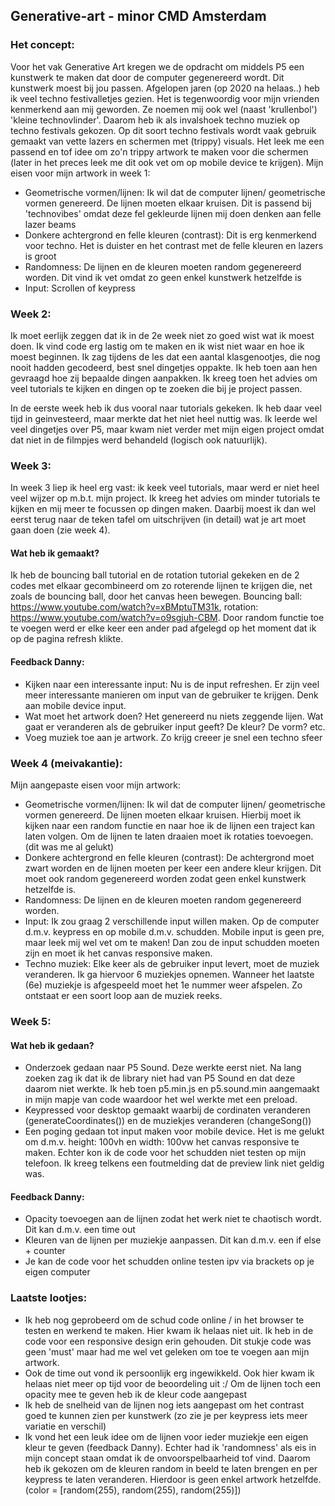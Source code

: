## Generative-art - minor CMD Amsterdam

### Het concept:

Voor het vak Generative Art kregen we de opdracht om middels P5 een kunstwerk te maken dat door de computer gegenereerd wordt. Dit kunstwerk moest bij jou passen. Afgelopen jaren (op 2020 na helaas..) heb ik veel techno festivalletjes gezien. Het is tegenwoordig voor mijn vrienden kenmerkend aan mij geworden. Ze noemen mij ook wel (naast 'krullenbol') 'kleine technovlinder'. Daarom heb ik als invalshoek techno muziek op techno festivals gekozen. Op dit soort techno festivals wordt vaak gebruik gemaakt van vette lazers en schermen met (trippy) visuals. Het leek me een passend en tof idee om zo'n trippy artwork te maken voor die schermen (later in het preces leek me dit ook vet om op mobile device te krijgen). Mijn eisen voor mijn artwork in week 1:

- Geometrische vormen/lijnen: Ik wil dat de computer lijnen/ geometrische vormen genereerd. De lijnen moeten elkaar kruisen. Dit is passend bij 'technovibes' omdat deze fel gekleurde lijnen mij doen denken aan felle lazer beams
- Donkere achtergrond en felle kleuren (contrast): Dit is erg kenmerkend voor techno. Het is duister en het contrast met de felle kleuren en lazers is groot
- Randomness: De lijnen en de kleuren moeten random gegenereerd worden. Dit vind ik vet omdat zo geen enkel kunstwerk hetzelfde is
- Input: Scrollen of keypress

### Week 2:

Ik moet eerlijk zeggen dat ik in de 2e week niet zo goed wist wat ik moest doen. Ik vind code erg lastig om te maken en ik wist niet waar en hoe ik moest beginnen. Ik zag tijdens de les dat een aantal klasgenootjes, die nog nooit hadden gecodeerd, best snel dingetjes oppakte. Ik heb toen aan hen gevraagd hoe zij bepaalde dingen aanpakken. Ik kreeg toen het advies om veel tutorials te kijken en dingen op te zoeken die bij je project passen.

In de eerste week heb ik dus vooral naar tutorials gekeken. Ik heb daar veel tijd in geinvesteerd, maar merkte dat het niet heel nuttig was. Ik leerde wel veel dingetjes over P5, maar kwam niet verder met mijn eigen project omdat dat niet in de filmpjes werd behandeld (logisch ook natuurlijk).


### Week 3:

In week 3 liep ik heel erg vast: ik keek veel tutorials, maar werd er niet heel veel wijzer op m.b.t. mijn project. Ik kreeg het advies om minder tutorials te kijken en mij meer te focussen op dingen maken. Daarbij moest ik dan wel eerst terug naar de teken tafel om uitschrijven (in detail) wat je art moet gaan doen (zie week 4).

#### Wat heb ik gemaakt? 

Ik heb de bouncing ball tutorial en de rotation tutorial gekeken en de 2 codes met elkaar gecombineerd om zo roterende lijnen te krijgen die, net zoals de bouncing ball, door het canvas heen bewegen. Bouncing ball: https://www.youtube.com/watch?v=xBMptuTM31k, rotation: https://www.youtube.com/watch?v=o9sgjuh-CBM. Door random functie toe te voegen werd er elke keer een ander pad afgelegd op het moment dat ik op de pagina refresh klikte.

#### Feedback Danny:

- Kijken naar een interessante input: Nu is de input refreshen. Er zijn veel meer interessante manieren om input van de gebruiker te krijgen. Denk aan mobile device input.
- Wat moet het artwork doen? Het genereerd nu niets zeggende lijen. Wat gaat er veranderen als de gebruiker input geeft? De kleur? De vorm? etc.
- Voeg muziek toe aan je artwork. Zo krijg creeer je snel een techno sfeer


### Week 4 (meivakantie):

Mijn aangepaste eisen voor mijn artwork:

- Geometrische vormen/lijnen: Ik wil dat de computer lijnen/ geometrische vormen genereerd. De lijnen moeten elkaar kruisen. Hierbij moet ik kijken naar een random functie en naar hoe ik de lijnen een traject kan laten volgen. Om de lijnen te laten draaien moet ik rotaties toevoegen. (dit was me al gelukt)
- Donkere achtergrond en felle kleuren (contrast): De achtergrond moet zwart worden en de lijnen moeten per keer een andere kleur krijgen. Dit moet ook random gegenereerd worden zodat geen enkel kunstwerk hetzelfde is.
- Randomness: De lijnen en de kleuren moeten random gegenereerd worden.
- Input: Ik zou graag 2 verschillende input willen maken. Op de computer d.m.v. keypress en op mobile d.m.v. schudden. Mobile input is geen pre, maar leek mij wel vet om te maken! Dan zou de input schudden moeten zijn en moet ik het canvas responsive maken.
- Techno muziek: Elke keer als de gebruiker input levert, moet de muziek veranderen. Ik ga hiervoor 6 muziekjes opnemen. Wanneer het laatste (6e) muziekje is afgespeeld moet het 1e nummer weer afspelen. Zo ontstaat er een soort loop aan de muziek reeks.


### Week 5:

#### Wat heb ik gedaan?

- Onderzoek gedaan naar P5 Sound. Deze werkte eerst niet. Na lang zoeken zag ik dat ik de library niet had van P5 Sound en dat deze daarom niet werkte. Ik heb toen p5.min.js en p5.sound.min aangemaakt in mijn mapje van code waardoor het wel werkte met een preload.
- Keypressed voor desktop gemaakt waarbij de cordinaten veranderen (generateCoordinates()) en de muziekjes veranderen (changeSong())
- Een poging gedaan tot input maken voor mobile device. Het is me gelukt om d.m.v. height: 100vh en width: 100vw het canvas responsive te maken. Echter kon ik de code voor het schudden niet testen op mijn telefoon. Ik kreeg telkens een foutmelding dat de preview link niet geldig was. 

#### Feedback Danny: 

- Opacity toevoegen aan de lijnen zodat het werk niet te chaotisch wordt. Dit kan d.m.v. een time out
- Kleuren van de lijnen per muziekje aanpassen. Dit kan d.m.v. een if else + counter
- Je kan de code voor het schudden online testen ipv via brackets op je eigen computer

### Laatste lootjes:

- Ik heb nog geprobeerd om de schud code online / in het browser te testen en werkend te maken. Hier kwam ik helaas niet uit. Ik heb in de code voor een responsive design erin gehouden. Dit stukje code was geen 'must' maar had me wel vet geleken om toe te voegen aan mijn artwork.
- Ook de time out vond ik persoonlijk erg ingewikkeld. Ook hier kwam ik helaas niet meer op tijd voor de beoordeling uit :/ Om de lijnen toch een opacity mee te geven heb ik de kleur code aangepast
- Ik heb de snelheid van de lijnen nog iets aangepast om het contrast goed te kunnen zien per kunstwerk (zo zie je per keypress iets meer variatie en verschil)
- Ik vond het een leuk idee om de lijnen voor ieder muziekje een eigen kleur te geven (feedback Danny). Echter had ik 'randomness' als eis in mijn concept staan omdat ik de onvoorspelbaarheid tof vind. Daarom heb ik gekozen om de kleuren random in beeld te laten brengen en per keypress te laten veranderen. Hierdoor is geen enkel artwork hetzelfde. (color = [random(255), random(255), random(255)])

  
  





